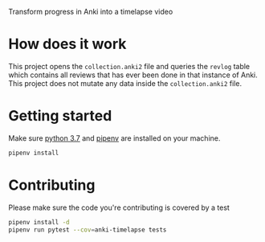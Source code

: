 Transform progress in Anki into a timelapse video

# How does it work
This project opens the `collection.anki2` file and queries the `revlog` table which contains all reviews that has ever been done in that instance of Anki. This project does not mutate any data inside the `collection.anki2` file.

# Getting started
Make sure [python 3.7](https://www.python.org/downloads/release/python-370/) and [pipenv](https://github.com/pypa/pipenv) are installed on your machine.

```bash
pipenv install
```

# Contributing
Please make sure the code you're contributing is covered by a test

```bash
pipenv install -d
pipenv run pytest --cov=anki-timelapse tests
```
